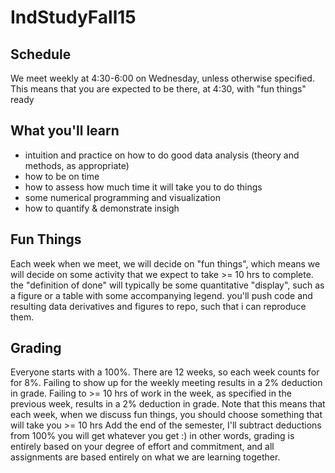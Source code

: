 # IndStudyFall15

## Schedule

We meet weekly at 4:30-6:00 on Wednesday, unless otherwise specified.
This means that you are expected to be there, at 4:30, with "fun things" ready

## What you'll learn

- intuition and practice on how to do good data analysis (theory and methods, as appropriate)
- how to be on time
- how to assess how much time it will take you to do things
- some numerical programming and visualization
- how to quantify & demonstrate insigh

## Fun Things

Each week when we meet, we will decide on "fun things",
which means we will decide on some activity that we expect to take >= 10 hrs to complete.
the "definition of done" will typically be some quantitative "display",
such as a figure or a table with some accompanying legend.
you'll push code and resulting data derivatives and figures to repo,
such that i can reproduce them.


## Grading

Everyone starts with a 100%.
There are 12 weeks, so each week counts for for 8%.
Failing to show up for the weekly meeting results in a 2% deduction in grade.
Failing to >= 10 hrs of work in the week, as specified in the previous week, results in a 2% deduction in grade.
Note that this means that each week, when we discuss fun things, you should choose something that will take you >= 10 hrs
Add the end of the semester, I'll subtract deductions from 100% you will get whatever you get :)
in other words, grading is entirely based on your degree of effort and commitment,
and all assignments are based entirely on what we are learning together.



